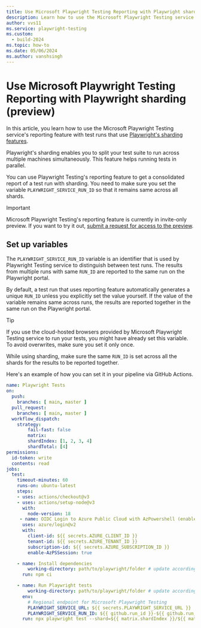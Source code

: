 ```yaml
---
title: Use Microsoft Playwright Testing Reporting with Playwright sharding (preview)
description: Learn how to use the Microsoft Playwright Testing service's reporting feature with test runs that use Playwright's sharding features.
author: vvs11
ms.service: playwright-testing
ms.custom:
  - build-2024
ms.topic: how-to
ms.date: 05/06/2024
ms.author: vanshsingh
---
```


# Use Microsoft Playwright Testing Reporting with Playwright sharding (preview)

In this article, you learn how to use the Microsoft Playwright Testing service's reporting feature with test runs that use [Playwright's sharding features](https://playwright.dev/docs/test-sharding). 

Playwright's sharding enables you to split your test suite to run across multiple machines simultaneously. This feature helps running tests in parallel.

You can use Playwright Testing's reporting feature to get a consolidated report of a test run with sharding. You need to make sure you set the variable `PLAYWRIGHT_SERVICE_RUN_ID` so that it remains same across all shards. 

> [!IMPORTANT]
> Microsoft Playwright Testing's reporting feature is currently in invite-only preview. If you want to try it out, [submit a request for access to the preview](https://aka.ms/mpt/reporting-signup).


## Set up variables

The `PLAYWRIGHT_SERVICE_RUN_ID` variable is an identifier that is used by Playwright Testing service to distinguish between test runs. The results from multiple runs with same `RUN_ID` are reported to the same run on the Playwright portal. 

By default, a test run that uses reporting feature automatically generates a unique `RUN_ID` unless you explicitly set the value yourself. If the value of the variable remains same across runs, the results are reported together in the same run on the Playwright portal. 

> [!Tip]
> If you use the cloud-hosted browsers provided by Microsoft Playwright Testing service to run your tests, you might have already set this variable. To avoid overwrites, make sure you set it only once. 


While using sharding, make sure the same `RUN_ID` is set across all the shards for the results to be reported together. 

Here's an example of how you can set it in your pipeline via GitHub Actions. 

```yml
name: Playwright Tests
on:
  push:
    branches: [ main, master ]
  pull_request:
    branches: [ main, master ]
  workflow_dispatch:
    strategy:
        fail-fast: false
        matrix:
        shardIndex: [1, 2, 3, 4]
        shardTotal: [4]
permissions:
  id-token: write
  contents: read
jobs:
  test:
    timeout-minutes: 60
    runs-on: ubuntu-latest
    steps:
    - uses: actions/checkout@v3
    - uses: actions/setup-node@v3
      with:
        node-version: 18
     - name: OIDC Login to Azure Public Cloud with AzPowershell (enableAzPSSession true) # This step is to sign-in to Azure to run tests from GitHub Action workflow
      uses: azure/login@v2 
      with: 
        client-id: ${{ secrets.AZURE_CLIENT_ID }} 
        tenant-id: ${{ secrets.AZURE_TENANT_ID }}  
        subscription-id: ${{ secrets.AZURE_SUBSCRIPTION_ID }}  
        enable-AzPSSession: true 

    - name: Install dependencies
        working-directory: path/to/playwright/folder # update accordingly
      run: npm ci

    - name: Run Playwright tests
        working-directory: path/to/playwright/folder # update accordingly
      env:
        # Regional endpoint for Microsoft Playwright Testing
        PLAYWRIGHT_SERVICE_URL: ${{ secrets.PLAYWRIGHT_SERVICE_URL }}
        PLAYWRIGHT_SERVICE_RUN_ID: ${{ github.run_id }}-${{ github.run_attempt }}-${{ github.sha } #This Run_ID will be unique and will remain same across all shards
      run: npx playwright test --shard=${{ matrix.shardIndex }}/${{ matrix.shardTotal }}
```
